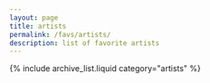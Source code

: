 ```yaml
---
layout: page
title: artists
permalink: /favs/artists/
description: list of favorite artists
---
```


{% include archive_list.liquid category="artists" %}
